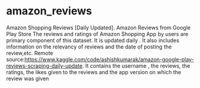 # amazon_reviews
Amazon Shopping Reviews [Daily Updated].
Amazon Reviews from Google Play Store 
The reviews and ratings of Amazon Shopping App by users are primary component of this dataset. It is updated daily . It also includes information on the relevancy of reviews and the date of posting the review,etc.
Remote source:https://www.kaggle.com/code/ashishkumarak/amazon-google-play-reviews-scraping-daily-update.
It contains the username , the reviews, the ratings, the likes given to the reviews and the app version on which the review was given

